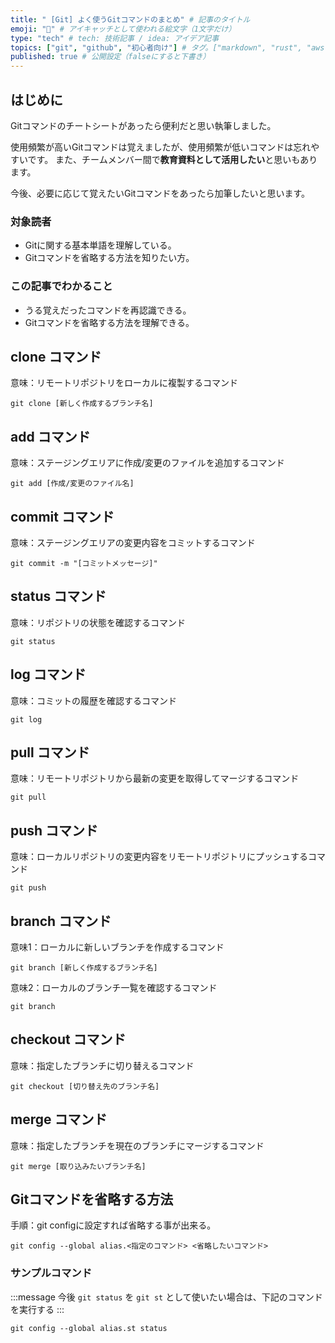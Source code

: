 ```yaml
---
title: " [Git] よく使うGitコマンドのまとめ" # 記事のタイトル
emoji: "👾" # アイキャッチとして使われる絵文字（1文字だけ）
type: "tech" # tech: 技術記事 / idea: アイデア記事
topics: ["git", "github", "初心者向け"] # タグ。["markdown", "rust", "aws"]のように指定する
published: true # 公開設定（falseにすると下書き）
---
```

## はじめに
Gitコマンドのチートシートがあったら便利だと思い執筆しました。

使用頻繁が高いGitコマンドは覚えましたが、使用頻繁が低いコマンドは忘れやすいです。
また、チームメンバー間で**教育資料として活用したい**と思いもあります。

今後、必要に応じて覚えたいGitコマンドをあったら加筆したいと思います。

### 対象読者
- Gitに関する基本単語を理解している。
- Gitコマンドを省略する方法を知りたい方。

### この記事でわかること
- うる覚えだったコマンドを再認識できる。
- Gitコマンドを省略する方法を理解できる。


## clone コマンド
意味：リモートリポジトリをローカルに複製するコマンド
```git
git clone [新しく作成するブランチ名]
```

## add コマンド
意味：ステージングエリアに作成/変更のファイルを追加するコマンド
```git
git add [作成/変更のファイル名]
```

## commit コマンド
意味：ステージングエリアの変更内容をコミットするコマンド
```git
git commit -m "[コミットメッセージ]"
```

## status コマンド
意味：リポジトリの状態を確認するコマンド
```git
git status
```

## log コマンド
意味：コミットの履歴を確認するコマンド
```git
git log
```

## pull コマンド
意味：リモートリポジトリから最新の変更を取得してマージするコマンド
```git
git pull
```

## push コマンド
意味：ローカルリポジトリの変更内容をリモートリポジトリにプッシュするコマンド
```git
git push
```
## branch コマンド
意味1：ローカルに新しいブランチを作成するコマンド
```git
git branch [新しく作成するブランチ名]
```

意味2：ローカルのブランチ一覧を確認するコマンド
```git
git branch
```

## checkout コマンド
意味：指定したブランチに切り替えるコマンド
```git
git checkout [切り替え先のブランチ名]
```

## merge コマンド
意味：指定したブランチを現在のブランチにマージするコマンド
```git
git merge [取り込みたいブランチ名]
```

## Gitコマンドを省略する方法
手順：git configに設定すれば省略する事が出来る。
```git
git config --global alias.<指定のコマンド> <省略したいコマンド>
```
### サンプルコマンド
:::message
今後 `git status` を `git st` として使いたい場合は、下記のコマンドを実行する
:::

```git
git config --global alias.st status
```
